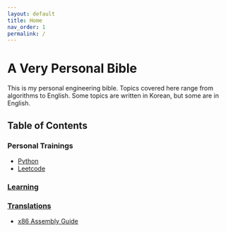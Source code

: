 ```yaml
---
layout: default
title: Home
nav_order: 1
permalink: /
---
```


# A Very Personal Bible

 This is my personal engineering bible. Topics covered here range from
 algorithms to English. Some topics are written in Korean, but some
 are in English.

## Table of Contents

### Personal Trainings
 - [Python](python/)
 - [Leetcode](ps/leetcode)

### [Learning](learning/)

### [Translations](translations)
 - [x86 Assembly Guide](translations/x86-assembly-guide/)
